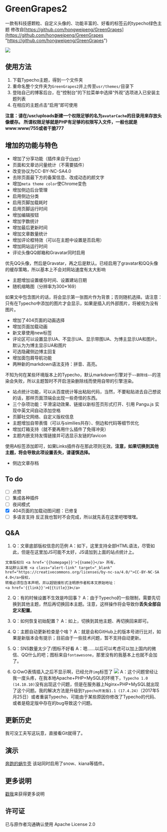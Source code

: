 # GreenGrapes2
一款有科技感颗粒、自定义头像的、功能丰富的、好看的标签云的typecho绿色主题
修改自[https://github.com/hongweipeng/GreenGrapes](https://github.com/hongweipeng/GreenGrapes "https://github.com/hongweipeng/GreenGrapes")

![](http://i.imgur.com/dD8mg7T.png)

## 使用方法 ##
1. 下载Typecho主题，得到一个文件夹
2. 重命名整个文件夹为`GreenGrapes2`并上传至`usr/themes/`目录下
3. 登陆自己的博客后台，在“控制台”的下拉菜单中选择“外观”选项进入已安装主题列表
4. 在相应的主题点击“启用”即可使用

**注意：请在/usr/uploads新建一个权限足够的名为`avatarCache`的目录用来存放头像缓存。
所谓权限足够就是PHP有足够的权限写入文件，一般也就是www:www/755或者干脆777**

## 增加的功能与特色 ##
* 增加了分享功能（插件来自于[river](https://github.com/revir/need-more-share2)）
* 页面和文章访问量统计（不需要插件）
* 改变协议为CC-BY-NC-SA4.0
* 去除页面最下方的备案信息、改成动态的颜文字
* 增加`meta theme color`使Chrome变色
* 增加侧边后台管理
* 启用侧边分类
* 启用页脚加载耗时
* 启用页脚运行时间
* 增加编辑按钮
* 增加字数统计
* 增加最后更新时间
* 增加文章数量统计
* 增加评论框特效（可以在主题中设置是否启用）
* 增加网站运行时间
* 评论头像QQ邮箱和Gravatar同时启用

优先QQ头像，然后是Gravatar，再之后是默认。已经启用了gravatar和QQ头像的缓存策略，所以基本上不会对网站速度有太大影响
* 主题增加设置缓存时间、设置建站日期
* 随机缩略图（分辨率为300*169）

如果文中包含图片的话，将会显示第一张图片作为背景；否则随机选择。请注意：只有在Typecho中添加的图片才会显示，如果是插入的外部图片，将被视为没有图片。
* 增加了404页面的动画选择
* 增加页面加载动画
* 新文章使用new标签
* 评论区可以设置显示UA、不显示UA、显示带图UA、为博主显示UA和图片。默认为为博主显示UA和图片
* 可选隐藏侧边博主回复
* 增加面包屑导航功能
* 两种新的markdown语法支持：拼音、高亮。

不知为何在某些环境版本上的Typecho，默认markdown引擎对于`~~删除线~~`的渲染会失败，所以主题暂时不开启渲染删除线而使用自带的引擎渲染。
* 站点统计功能，可以从百度统计等出粘贴代码，当然，不要粘贴进去自己想说的话，那样页面顶端会出现一些奇怪的东西。
* 三个杂项功能：平滑滚动效果、链接以新标签页形式打开、引用 Pangu.js 实现中英文间自动添加空格
* 页脚社交网络、自定义版权信息
* 主题增加自带表情（可以与similies共存）、侧边和代码等细节优化
* 增加灯箱支持（就不要再用什么插件了免得冲突）
* 主题内嵌支持友情链接并可选显示友链的favicon

使用A标签添加即可，如果Links插件存在那此项则无效。**注意，如果切换到其他主题，将会导致此项设置丢失，请谨慎选择。**
* 侧边文章存档

## To do ##
- [ ] 点赞
- [ ] 集成各种插件
- [ ] 夜间模式
- [x] 404页面的加载动图问题：已修复
- [ ] 多语言支持
反正我也暂时不会完成，所以就先丢在这里吧嘿嘿嘿。

## Q&A ##
1. Q：文章底部版权信息的范例
A：如下，这里支持全部HTML语法，尽管如此，但是在这里加JS可能不太好，JS请加到上面的站点统计上。
```
文章版权归 <a href='{{homepage}}'>{{name}}</a> 所有，
本站默认采用 <a class="alert-link" target="_blank" href="https://creativecommons.org/licenses/by-nc-sa/4.0/">CC-BY-NC-SA 4.0</a>授权，
转载必须包含本声明，并以超链接形式注明原作者和本文原始地址：
<a href='{{link}}'>《{{title}}》</a>
```
2. Q：有的时候设置不生效是咋回事？
A：由于Typecho的一些限制，需要先切换到其他主题，然后再切换回本主题。注意，这样操作将会导致你**丢失全部自定义配置**。

3. Q：如何恢复初始配置？
A：如上，切换到其他主题、再切换回来即可。

4. Q：主题自动更新检查是个啥？
A：就是会和GitHub上的版本号进行比对，如果是新版本会有提示；目前由于一些技术问题，暂不支持自动更新。

5. Q：SNS数量太少了/图标不好看
A：嗯……以后可以考虑可以加上国内的微信、QQ什么的吧；图标来自`fontawesone`，那里没有的我基本上也就不会加了。

6. Q:OwO表情插入之后不显示啊，已经允许`img`标签了
![](http://i.imgur.com/8Ddj9BK.png)
A：这个问题曾经让我一度头疼，在我本地Apache+PHP+MySQL的环境下，`Typecho 1.0 (14.10.10)`没有出现这个问题，但是在服务器上Nginx+PHP+MySQL就出现了这个问题。我的解决方法是升级到`Typecho开发版1.1 (17.4.24)`（2017年5月25日）或者重装Typecho，可能由于某些原因你修改了Typecho的代码、或者是稳定版中存在的bug导致这个问题。

## 更新历史 ##
我可没工夫写这玩意，直接看Git就得了。

## 演示 ##
[奔跑的蜗牛壳](https://www.mingyueli.com)
该站同时启用了snow、kiana等插件。

## 更多说明 ##

[戳我](https://www.bennythink.com/greengrapes2.html)来获得更多说明

## 许可证 ##
已与原作者沟通确认使用 Apache License 2.0
